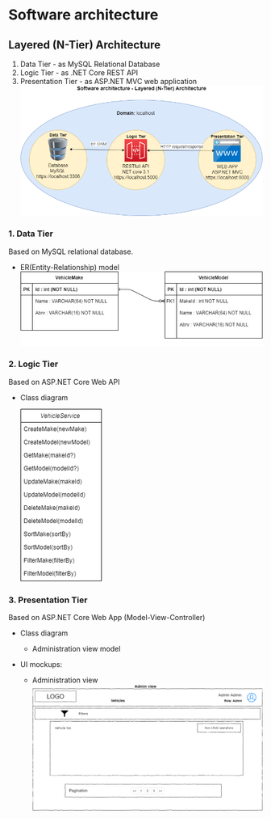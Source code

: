 # Software architecture
## Layered (N-Tier) Architecture
  1. Data Tier - as MySQL Relational Database
  2. Logic Tier - as .NET Core REST API
  3. Presentation Tier - as ASP.NET MVC web application
![Software architecture](./images/software-architecture.png)

### 1. Data Tier
Based on MySQL relational database.
  * ER(Entity-Relationship) model
  ![Software architecture](./images/entity-relations.png)

### 2. Logic Tier
Based on ASP.NET Core Web API
  * Class diagram

    ![Software architecture](./images/logic-class-diagram.png)

### 3. Presentation Tier
Based on ASP.NET Core Web App (Model-View-Controller)
  * Class diagram
    * Administration view model 

  * UI mockups:
    * Administration view
    ![Software architecture](./images/ui-mockups.png)
